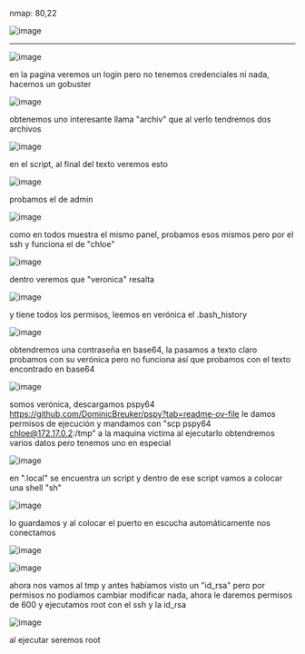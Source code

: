 nmap: 80,22

![image](https://github.com/user-attachments/assets/fba15d80-3b23-4fea-acf4-369ee0beb7df)

---

![image](https://github.com/user-attachments/assets/1b7f8f8b-a371-44f7-b444-410e080139ee)

en la pagina veremos un login pero no tenemos credenciales ni nada, hacemos un gobuster 

![image](https://github.com/user-attachments/assets/2b0dd101-eda3-4939-a3d9-4ae6c8ebf686)

obtenemos uno interesante llama "archiv"  que al verlo tendremos dos archivos 

![image](https://github.com/user-attachments/assets/466dc1a5-f68a-43ac-8e12-683fa809dd9f)

en el script, al final del texto veremos esto

![image](https://github.com/user-attachments/assets/3b8c8f48-8b52-4a8d-b71f-ed9728aee471)

probamos el de admin

![image](https://github.com/user-attachments/assets/a1e7cf67-2f04-4b11-a062-fbe373203197)

como en todos muestra el mismo panel, probamos esos mismos pero por el ssh y funciona el de "chloe"

![image](https://github.com/user-attachments/assets/4a9275be-0522-47d5-b643-1aef0f357103)

dentro veremos que "veronica" resalta 

![image](https://github.com/user-attachments/assets/4fb7d7e7-7964-4724-a4a7-078c56378435)

y tiene todos los permisos, leemos en verónica el .bash_history

![image](https://github.com/user-attachments/assets/893a04b9-e99c-4e58-9fd1-439efb6563c8)

obtendremos una contraseña en base64, la pasamos a texto claro probamos con su verónica pero no funciona así que probamos con el texto encontrado en base64 

![image](https://github.com/user-attachments/assets/626d2216-a126-4e63-b609-4d108d60d0b2)

somos verónica, descargamos pspy64 https://github.com/DominicBreuker/pspy?tab=readme-ov-file le damos permisos de ejecución y mandamos con "scp pspy64 chloe@172.17.0.2:/tmp" a la maquina victima 
al ejecutarlo obtendremos varios datos pero tenemos uno en especial 

![image](https://github.com/user-attachments/assets/4fa2b1c9-d4cd-44b2-b879-c88f9b2fe8c0)

en ".local" se encuentra un script y dentro de ese script vamos a colocar una shell "sh" 

![image](https://github.com/user-attachments/assets/c36a50d5-cf95-4703-bd3f-0cac11f72035)

lo guardamos y al colocar el puerto en escucha automáticamente nos conectamos 

![image](https://github.com/user-attachments/assets/c62f9ed7-ffdf-4e5e-9cef-97bf27980cc5)

![image](https://github.com/user-attachments/assets/7e7f0abe-df9d-4e65-a95e-e03494d83366)

ahora nos vamos al tmp y antes habíamos visto un "id_rsa" pero por permisos no podíamos cambiar modificar nada, ahora le daremos permisos de 600 y ejecutamos root con el ssh y la id_rsa 

![image](https://github.com/user-attachments/assets/4adb058e-90dc-4b9e-b2b5-c9f45e2d775c)

al ejecutar seremos root

